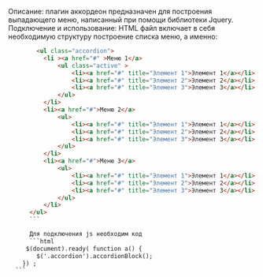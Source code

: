 Описание: 
  плагин аккордеон предназначен для построения выпадающего меню, написанный при помощи библиотеки Jquery.
Подключение и использование:
  HTML файл включает в себя необходимую структуру построение списка меню, а именно:
  ```html
          <ul class="accordion">
            <li ><a href="#" >Меню 1</a>
                <ul class="active" >
                    <li><a href="#" title="Элемент 1">Элемент 1</a></li>
                    <li><a href="#" title="Элемент 2">Элемент 2</a></li>
                    <li><a href="#" title="Элемент 3">Элемент 3</a></li>
                </ul>
            </li>
            <li><a href="#">Меню 2</a>
                <ul>
                    <li><a href="#" title="Элемент 1">Элемент 1</a></li>
                    <li><a href="#" title="Элемент 2">Элемент 2</a></li>
                    <li><a href="#" title="Элемент 3">Элемент 3</a></li>
                </ul>
            </li>
            <li><a href="#">Меню 3</a>
                <ul>
                    <li><a href="#" title="Элемент 1">Элемент 1</a></li>
                    <li><a href="#" title="Элемент 2">Элемент 2</a></li>
                    <li><a href="#" title="Элемент 3">Элемент 3</a></li>
                </ul>
            </li>
        </ul>
        ```

        Для подключения js необходим код
        ```html
       $(document).ready( function a() {
          $('.accordion').accordionBlock();
      }) ;
    ```
